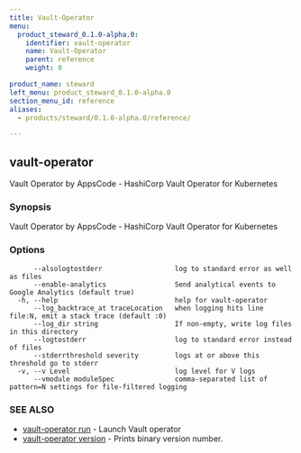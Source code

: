 ```yaml
---
title: Vault-Operator
menu:
  product_steward_0.1.0-alpha.0:
    identifier: vault-operator
    name: Vault-Operator
    parent: reference
    weight: 0

product_name: steward
left_menu: product_steward_0.1.0-alpha.0
section_menu_id: reference
aliases:
  - products/steward/0.1.0-alpha.0/reference/

---
```

## vault-operator

Vault Operator by AppsCode - HashiCorp Vault Operator for Kubernetes

### Synopsis

Vault Operator by AppsCode - HashiCorp Vault Operator for Kubernetes

### Options

```
      --alsologtostderr                  log to standard error as well as files
      --enable-analytics                 Send analytical events to Google Analytics (default true)
  -h, --help                             help for vault-operator
      --log_backtrace_at traceLocation   when logging hits line file:N, emit a stack trace (default :0)
      --log_dir string                   If non-empty, write log files in this directory
      --logtostderr                      log to standard error instead of files
      --stderrthreshold severity         logs at or above this threshold go to stderr
  -v, --v Level                          log level for V logs
      --vmodule moduleSpec               comma-separated list of pattern=N settings for file-filtered logging
```

### SEE ALSO

* [vault-operator run](/docs/reference/vault-operator_run.md)	 - Launch Vault operator
* [vault-operator version](/docs/reference/vault-operator_version.md)	 - Prints binary version number.

